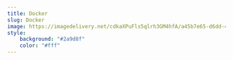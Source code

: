 ```yaml
---
title: Docker
slug: Docker
image: https://imagedelivery.net/cdkaXPuFls5qlrh3GM4hfA/a45b7e65-d6dd-4ef5-23b4-44e2090c5b00/public
style:
    background: "#2a9d8f"
    color: "#fff"
---
```

